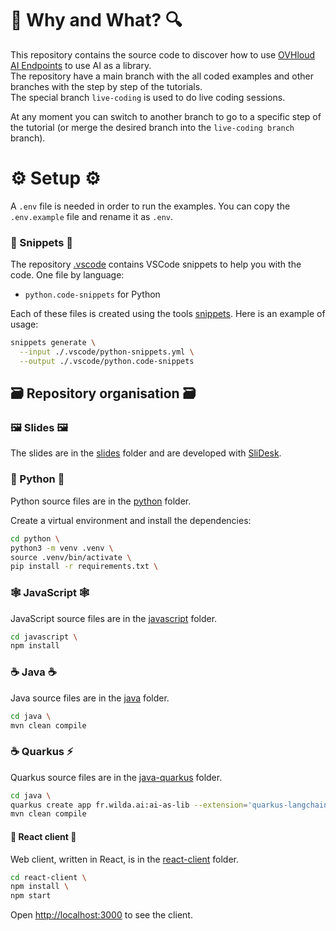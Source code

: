 # 🔎 Why and What? 🔍

This repository contains the source code to discover how to use [OVHloud AI Endpoints](https://endpoints.ai.cloud.ovh.net/) to use AI as a library.  
The repository have a main branch with the all coded examples and other branches with the step by step of the tutorials.  
The special branch `live-coding` is used to do live coding sessions.

At any moment you can switch to another branch to go to a specific step of the tutorial (or merge the desired branch into the `live-coding branch` branch).

# ⚙️ Setup ⚙️

A `.env` file is needed in order to run the examples. You can copy the `.env.example` file and rename it as `.env`.

### 📝 Snippets 📝

The repository [.vscode](./.vscode) contains VSCode snippets to help you with the code.
One file by language: 
  - `python.code-snippets` for Python

Each of these files is created using the tools [snippets](https://github.com/bots-garden/snippets).
Here is an example of usage: 
```bash
snippets generate \
  --input ./.vscode/python-snippets.yml \
  --output ./.vscode/python.code-snippets
```

## 🗃️ Repository organisation 🗃️

### 🖼️ Slides 🖼️

The slides are in the [slides](./slides/) folder and are developed with [SliDesk](https://slidesk.github.io/slidesk-doc/docs/intro/).

### 🐍 Python 🐍

Python source files are in the [python](./python/) folder.

Create a virtual environment and install the dependencies:
```bash
cd python \
python3 -m venv .venv \
source .venv/bin/activate \
pip install -r requirements.txt \
```

### 🕸️ JavaScript 🕸️

JavaScript source files are in the [javascript](./javascript/) folder.

```bash
cd javascript \
npm install
```

### ☕️ Java ☕️

Java source files are in the [java](./java/) folder.

```bash
cd java \
mvn clean compile
```

### ☕️ Quarkus ⚡️️

Quarkus source files are in the [java-quarkus](./java-quarkus/) folder.

```bash
cd java \
quarkus create app fr.wilda.ai:ai-as-lib --extension='quarkus-langchain4j-mistral-ai,rest' --no-wrapper \
mvn clean compile
```

#### 🤖 React client 🤖

Web client, written in React, is in the [react-client](./react-client/) folder.

```bash
cd react-client \
npm install \
npm start
```

Open [http://localhost:3000](http://localhost:3000) to see the client.